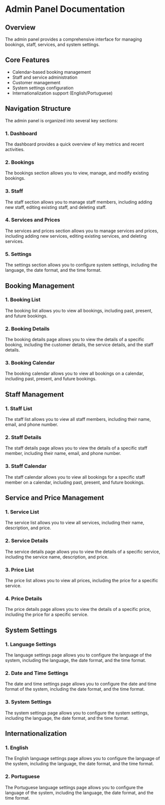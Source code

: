 # Admin Panel Documentation

## Overview

The admin panel provides a comprehensive interface for managing bookings, staff, services, and system settings.

## Core Features

- Calendar-based booking management
- Staff and service administration
- Customer management
- System settings configuration
- Internationalization support (English/Portuguese)

## Navigation Structure

The admin panel is organized into several key sections:

### 1. Dashboard

The dashboard provides a quick overview of key metrics and recent activities.

### 2. Bookings

The bookings section allows you to view, manage, and modify existing bookings.

### 3. Staff

The staff section allows you to manage staff members, including adding new staff, editing existing staff, and deleting staff.

### 4. Services and Prices

The services and prices section allows you to manage services and prices, including adding new services, editing existing services, and deleting services.

### 5. Settings

The settings section allows you to configure system settings, including the language, the date format, and the time format.

## Booking Management

### 1. Booking List

The booking list allows you to view all bookings, including past, present, and future bookings.

### 2. Booking Details

The booking details page allows you to view the details of a specific booking, including the customer details, the service details, and the staff details.

### 3. Booking Calendar

The booking calendar allows you to view all bookings on a calendar, including past, present, and future bookings.

## Staff Management

### 1. Staff List

The staff list allows you to view all staff members, including their name, email, and phone number.

### 2. Staff Details

The staff details page allows you to view the details of a specific staff member, including their name, email, and phone number.

### 3. Staff Calendar

The staff calendar allows you to view all bookings for a specific staff member on a calendar, including past, present, and future bookings.

## Service and Price Management

### 1. Service List

The service list allows you to view all services, including their name, description, and price.

### 2. Service Details

The service details page allows you to view the details of a specific service, including the service name, description, and price.

### 3. Price List

The price list allows you to view all prices, including the price for a specific service.

### 4. Price Details

The price details page allows you to view the details of a specific price, including the price for a specific service.

## System Settings

### 1. Language Settings

The language settings page allows you to configure the language of the system, including the language, the date format, and the time format.

### 2. Date and Time Settings

The date and time settings page allows you to configure the date and time format of the system, including the date format, and the time format.

### 3. System Settings

The system settings page allows you to configure the system settings, including the language, the date format, and the time format.

## Internationalization

### 1. English

The English language settings page allows you to configure the language of the system, including the language, the date format, and the time format.

### 2. Portuguese

The Portuguese language settings page allows you to configure the language of the system, including the language, the date format, and the time format.
